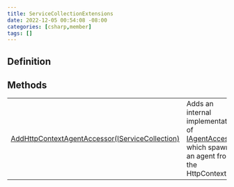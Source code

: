 ```yaml
---
title: ServiceCollectionExtensions
date: 2022-12-05 00:54:08 -08:00
categories: [csharp,member]
tags: []
---
```


## Definition
## Methods
<table><tr><td><!--/posts/csharp.member.entitydb.mvc.extensions.servicecollectionextensions.addhttpcontextagentaccessor/--><a href='#'>AddHttpContextAgentAccessor(IServiceCollection)</a></td><td>
Adds an internal implementation of <a href='/posts/csharp.member.entitydb.abstractions.agents.iagentaccessor/'>IAgentAccessor</a> which spawns an agent from the HttpContext.
</td></tr></table>
